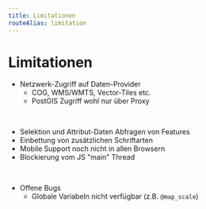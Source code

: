 ```yaml
---
title: Limitationen
routeAlias: limitation
---
```


# Limitationen

- Netzwerk-Zugriff auf Daten-Provider
  - COG, WMS/WMTS, Vector-Tiles etc.
  - PostGIS Zugriff wohl nur über Proxy

<br />

<div v-click>

- Selektion und Attribut-Daten Abfragen von Features
- Einbettung von zusätzlichen Schriftarten
- Mobile Support noch nicht in allen Browsern
- Blockierung vom JS "main" Thread

  
</div>
  
<br />

<div v-click>

- Offene Bugs
  - Globale Variabeln nicht verfügbar (z.B. `@map_scale`)

</div>

